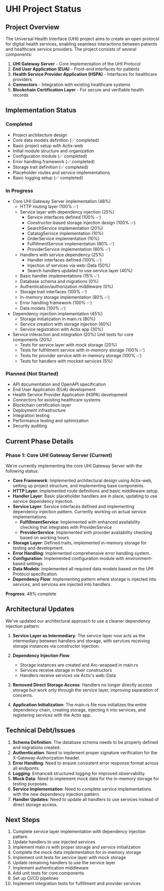 # UHI Project Status

## Project Overview
The Universal Health Interface (UHI) project aims to create an open protocol for digital health services, enabling seamless interactions between patients and healthcare service providers. The project consists of several components:

1. **UHI Gateway Server** - Core implementation of the UHI Protocol
2. **End User Application (EUA)** - Front-end interfaces for patients
3. **Health Service Provider Application (HSPA)** - Interfaces for healthcare providers
4. **Connectors** - Integration with existing healthcare systems
5. **Blockchain Certification Layer** - For secure and verifiable health records

## Implementation Status

### Completed
- Project architecture design
- Core data models definition (✅ completed)
- Basic project setup with Actix-web
- Initial module structure and organization
- Configuration module (✅ completed)
- Error handling framework (✅ completed)
- Storage trait definition (✅ completed)
- Placeholder routes and service implementations
- Basic logging setup (✅ completed)

### In Progress
- Core UHI Gateway Server implementation (48%)
  - HTTP routing layer (100% ✅)
  - Service layer with dependency injection (25%)
    - Service interfaces defined (100% ✅)
    - Constructor-based storage injection design (100% ✅)
    - SearchService implementation (20%)
    - CatalogService implementation (10%)
    - OrderService implementation (10%)
    - FulfillmentService implementation (80% ✅)
    - ProviderService implementation (60% ✅)
  - Handlers with service dependency (25%)
    - Handler interfaces defined (100% ✅)
    - Injection of services via web::Data (50%)
    - Search handlers updated to use service layer (40%)
  - Basic handler implementations (15% ✅)
  - Database schema and migrations (0%)
  - Authentication/authorization middleware (0%)
  - Storage trait interfaces (100% ✅)
  - In-memory storage implementation (80% ✅)
  - Error handling framework (100% ✅)
  - Data models (100% ✅)
- Dependency injection implementation (45%)
  - Storage initialization in main.rs (80%)
  - Service creation with storage injection (60%)
  - Service registration with Actix app (30%)
- Service interaction and integration (20%)
Unit tests for core components (20%)
  - Tests for service layer with mock storage (20%)
  - Tests for fulfillment service with in-memory storage (100% ✅)
  - Tests for provider service with in-memory storage (100% ✅)
  - Tests for handlers with mocked services (5%)

### Planned (Not Started)
- API documentation and OpenAPI specification
- End User Application (EUA) development
- Health Service Provider Application (HSPA) development
- Connectors for existing healthcare systems
- Blockchain certification layer
- Deployment infrastructure
- Integration testing
- Performance testing and optimization
- Security auditing

## Current Phase Details

### Phase 1: Core UHI Gateway Server (Current)

We're currently implementing the core UHI Gateway Server with the following status:

- **Core Framework**: Implemented architectural design using Actix-web, setting up project structure, and implementing base components.
- **HTTP Layer**: Implemented route definitions and basic middleware setup.
- **Handler Layer**: Basic placeholder handlers are in place, updating to use service dependency injection.
- **Service Layer**: Service interfaces defined and implementing dependency injection pattern. Currently working on actual service implementations.
  - **FulfillmentService**: Implemented with enhanced availability checking that integrates with ProviderService
  - **ProviderService**: Implemented with provider availability checking based on working hours
- **Storage Layer**: Defined traits, implemented in-memory storage for testing and development.
- **Error Handling**: Implemented comprehensive error handling system.
- **Configuration**: Implemented configuration module with environment-based settings.
- **Data Models**: Implemented all required data models based on the UHI Protocol specification.
- **Dependency Flow**: Implementing pattern where storage is injected into services, and services are injected into handlers.

**Progress**: 48% complete

## Architectural Updates

We've updated our architectural approach to use a cleaner dependency injection pattern:

1. **Service Layer as Intermediary**: The service layer now acts as the intermediary between handlers and storage, with services receiving storage instances via constructor injection.

2. **Dependency Injection Flow**:
   - Storage instances are created and Arc-wrapped in main.rs
   - Services receive storage in their constructors
   - Handlers receive services via Actix's web::Data

3. **Removed Direct Storage Access**: Handlers no longer directly access storage but work only through the service layer, improving separation of concerns.

4. **Application Initialization**: The main.rs file now initializes the entire dependency chain, creating storage, injecting it into services, and registering services with the Actix app.

## Technical Debt/Issues

1. **Schema Definition**: The database schema needs to be properly defined and migrations created.
2. **Authentication**: Need to implement proper signature verification for the X-Gateway-Authorization header.
3. **Error Handling**: Need to ensure consistent error response format across all endpoints.
4. **Logging**: Enhanced structured logging for improved observability.
5. **Mock Data**: Need to implement mock data for the in-memory storage for testing purposes.
6. **Service Implementation**: Need to complete service implementations with the new dependency injection pattern.
7. **Handler Updates**: Need to update all handlers to use services instead of direct storage access.

## Next Steps

1. Complete service layer implementation with dependency injection pattern
2. Update handlers to use injected services
3. Implement main.rs with proper storage and service initialization
4. Complete the mock data implementation for in-memory storage
5. Implement unit tests for service layer with mock storage
6. Update remaining handlers to use the service layer
7. Implement authentication middleware
8. Add unit tests for core components
9. Set up CI/CD pipelines
10. Implement integration tests for fulfillment and provider services